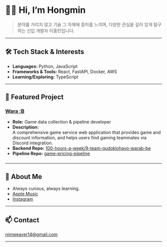 # 🙋‍♂️ Hi, I’m Hongmin

> 분야를 가리지 않고 기술 그 자체에 흥미를 느끼며, 다양한 관심을 깊이 있게 탐구하는 신입 개발자 이홍민입니다.

---

## 🛠️ Tech Stack & Interests

- **Languages:** Python, JavaScript
- **Frameworks & Tools:** React, FastAPI, Docker, AWS
- **Learning/Exploring:** TypeScript

---

## 🚀 Featured Project

### [Wara :B](https://github.com/orgs/100-hours-a-week/projects/49)
- **Role:** Game data collection & pipeline developer
- **Description:**  
  A comprehensive game service web application that provides game and discount information, and helps users find gaming teammates via Discord integration.
- **Backend Repo:** [100-hours-a-week/9-team-gudokjohayo-warab-be](https://github.com/100-hours-a-week/9-team-gudokjohayo-warab-be)
- **Pipeline Repo:** [game-pricing-pipeline](https://github.com/webplusangels/game-pricing-pipeline)

### []()

---

## 🎵 About Me

- Always curious, always learning.
- [Apple Music](https://music.apple.com/profile/webangels)
- [Instagram](https://instagram.com/nimwver)

---

## 📫 Contact

nimweaver14@gmail.com

---
